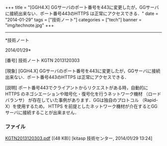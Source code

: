 ﻿+++
title = "[GGH4.X] GGサーバのポート番号を443に変更したが，GGサーバに接続出来ない．ポート番号443のHTTPS は正常にアクセスできる．"
date = "2014-01-29"
tags = ["技術ノート"]
categories = ["tech"]
banner = "img/technote.jpg"
+++

-----------------------------------------------------------------------------------------------------------------------------

*技術ノート

2014/01/29*


[番号]
技術ノート KGTN 2013120303

[現象]
[GGH4.X]
GGサーバのポート番号を443に変更したが，GGサーバに接続出来ない．ポート番号443のHTTPS
は正常にアクセスできる．

[説明]
ポート番号443でクライアントからリクエストがある時，自動的に HTTPS
のネゴシエーションや暗号化・復号化を行うネットワーク機材
（ロードバランサ） が存在していた事例があります．GGは独自のプロトコル
（Rapid-X）を使用するため， HTTPS
を前提としたネットワーク機材が介在するとGGサーバに接続することが出来ません．


### ファイル

 
 


[KGTN2013120303.pdf](http://techreport.kitasp.net/attachments/download/1434/KGTN2013120303.pdf)
 [(48 KB)] [kitasp 技術センター, 2014/01/29
13:24]


 


 

